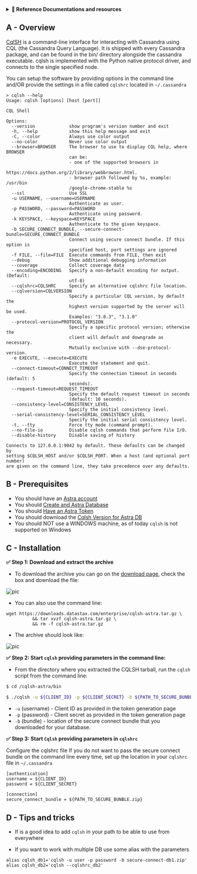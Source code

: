 <details>
<summary><b> 📖 Reference Documentations and resources</b></summary>
<ol>
<li><a href="https://docs.datastax.com/en/astra/docs/connecting-to-databases-using-standalone-cqlsh.html"><b>📖  Astra Docs</b> - Reference documentation</a>
<li><a href="https://cassandra.apache.org/doc/latest/cassandra/tools/cqlsh.html"><b>📖  Cql Tool Docs</b> - Reference Documentation</a>
</ol>
</details>

## A - Overview

[CqlSH](https://cassandra.apache.org/doc/latest/cassandra/tools/cqlsh.html) is a command-line interface for interacting with Cassandra using CQL (the Cassandra Query Language). It is shipped with every Cassandra package, and can be found in the bin/ directory alongside the cassandra executable. cqlsh is implemented with the Python native protocol driver, and connects to the single specified node.

You can setup the software by providing options in the command line and/OR provide the settings in a file called `cqlshrc` located in `~/.cassandra`

```
> cqlsh --help
Usage: cqlsh [options] [host [port]]

CQL Shell

Options:
  --version             show program's version number and exit
  -h, --help            show this help message and exit
  -C, --color           Always use color output
  --no-color            Never use color output
  --browser=BROWSER     The browser to use to display CQL help, where BROWSER
                        can be:
                        - one of the supported browsers in
                        https://docs.python.org/2/library/webbrowser.html.
                        - browser path followed by %s, example: /usr/bin
                        /google-chrome-stable %s
  --ssl                 Use SSL
  -u USERNAME, --username=USERNAME
                        Authenticate as user.
  -p PASSWORD, --password=PASSWORD
                        Authenticate using password.
  -k KEYSPACE, --keyspace=KEYSPACE
                        Authenticate to the given keyspace.
  -b SECURE_CONNECT_BUNDLE, --secure-connect-bundle=SECURE_CONNECT_BUNDLE
                        Connect using secure connect bundle. If this option is
                        specified host, port settings are ignored
  -f FILE, --file=FILE  Execute commands from FILE, then exit
  --debug               Show additional debugging information
  --coverage            Collect coverage data
  --encoding=ENCODING   Specify a non-default encoding for output. (Default:
                        utf-8)
  --cqlshrc=CQLSHRC     Specify an alternative cqlshrc file location.
  --cqlversion=CQLVERSION
                        Specify a particular CQL version, by default the
                        highest version supported by the server will be used.
                        Examples: "3.0.3", "3.1.0"
  --protocol-version=PROTOCOL_VERSION
                        Specify a specific protocol version; otherwise the
                        client will default and downgrade as necessary.
                        Mutually exclusive with --dse-protocol-version.
  -e EXECUTE, --execute=EXECUTE
                        Execute the statement and quit.
  --connect-timeout=CONNECT_TIMEOUT
                        Specify the connection timeout in seconds (default: 5
                        seconds).
  --request-timeout=REQUEST_TIMEOUT
                        Specify the default request timeout in seconds
                        (default: 10 seconds).
  --consistency-level=CONSISTENCY_LEVEL
                        Specify the initial consistency level.
  --serial-consistency-level=SERIAL_CONSISTENCY_LEVEL
                        Specify the initial serial consistency level.
  -t, --tty             Force tty mode (command prompt).
  --no-file-io          Disable cqlsh commands that perform file I/O.
  --disable-history     Disable saving of history

Connects to 127.0.0.1:9042 by default. These defaults can be changed by
setting $CQLSH_HOST and/or $CQLSH_PORT. When a host (and optional port number)
are given on the command line, they take precedence over any defaults.
```

## B - Prerequisites

- You should have an [Astra account](http://astra.datastax.com/)
- You should [Create and Astra Database](/pages/astra/create-instance/)
- You should [Have an Astra Token](/pages/astra/create-token/)
- You should download the [Cqlsh Version for Astra DB](https://downloads.datastax.com/#cqlsh)
- You should NOT use a WINDOWS machine, as of today `cqlsh` is not supported on Windows

## C - Installation

**✅ Step 1: Download and extract the archive**

- To download the archive you can go on the [download page](https://downloads.datastax.com/#cqlsh), check the box and download the file:

![pic](../../../../img/cqlsh/cqlsh-download.png)

- You can also use the command line:

```
wget https://downloads.datastax.com/enterprise/cqlsh-astra.tar.gz \
          && tar xvzf cqlsh-astra.tar.gz \
          && rm -f cqlsh-astra.tar.gz
```

- The archive should look like:

![pic](../../../../img/cqlsh/cqlsh-archive.png)

**✅ Step 2: Start `cqlsh` providing parameters in the command line:**

- From the directory where you extracted the CQLSH tarball, run the `cqlsh` script from the command line:

```bash
$ cd /cqlsh-astra/bin

$ ./cqlsh -u ${CLIENT_ID} -p ${CLIENT_SECRET} -b ${PATH_TO_SECURE_BUNBLE.zip}
```

- `-u` (username) - Client ID as provided in the token generation page
- `-p` (password) - Client secret as provided in the token generation page
- `-b` (bundle) - location of the secure connect bundle that you downloaded for your database.

**✅ Step 3: Start `Cqlsh` providing parameters in `cqlshrc`**

Configure the cqlshrc file If you do not want to pass the secure connect bundle on the command line every time, set up the location in your `cqlshrc` file in `~/.cassandra`

```
[authentication]
username = ${CLIENT_ID}
password = ${CLIENT_SECRET}

[connection]
secure_connect_bundle = ${PATH_TO_SECURE_BUNBLE.zip}
```

## D - Tips and tricks

- If is a good idea to add `cqlsh` in your path to be able to use from everywhere

- If you want to work with multiple DB use some alias with the parameters

```
alias cqlsh_db1='cqlsh -u user -p password -b secure-connect-db1.zip'
alias cqlsh_db2='cqlsh --cqlshrc_db2'
```
